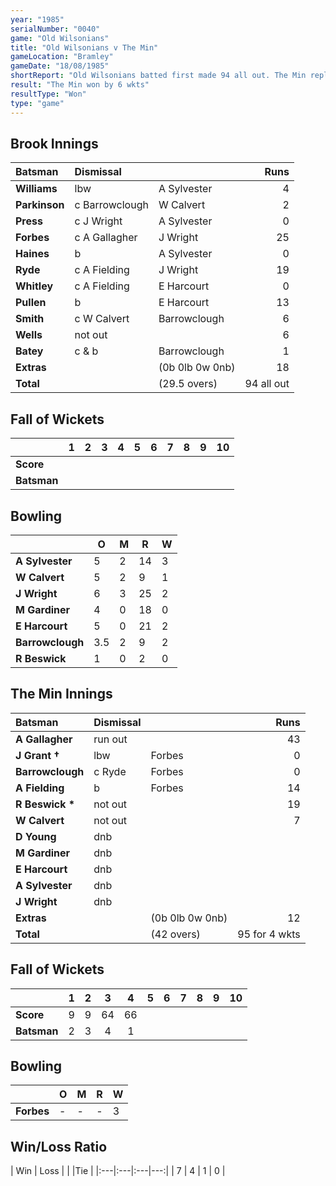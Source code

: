 ```yaml
---
year: "1985"
serialNumber: "0040"
game: "Old Wilsonians"
title: "Old Wilsonians v The Min"
gameLocation: "Bramley"
gameDate: "18/08/1985"
shortReport: "Old Wilsonians batted first made 94 all out. The Min replied with 95 for 4 wkts."
result: "The Min won by 6 wkts"
resultType: "Won"
type: "game"
---
```


## Brook Innings

| Batsman | Dismissal |  | Runs |
|:---|:---|---|---:|
| **Williams** | lbw | A Sylvester | 4 | 
| **Parkinson** | c Barrowclough | W Calvert | 2 | 
| **Press** | c J Wright | A Sylvester | 0 | 
| **Forbes** | c A Gallagher | J Wright | 25 | 
| **Haines** | b | A Sylvester | 0 | 
| **Ryde** | c A Fielding | J Wright | 19 | 
| **Whitley** | c A Fielding | E Harcourt | 0 | 
| **Pullen** | b | E Harcourt | 13 | 
| **Smith** | c W Calvert | Barrowclough | 6 | 
| **Wells** | not out |  | 6 | 
| **Batey** | c & b | Barrowclough | 1 | 
| **Extras** | | (0b 0lb 0w 0nb) | 18 | 
| **Total** | | (29.5 overs) | 94 all out | 

## Fall of Wickets

| | 1 | 2 | 3 | 4 | 5 | 6 | 7 | 8 | 9 | 10 |
|---|:---:|:---:|:---:|:---:|:---:|:---:|:---:|:---:|:---:|:---:|
| **Score** |  |  |  |  |  |  |  |  |  |  |
| **Batsman** |  |  |  |  |  |  |  |  |  |  |

## Bowling

| | O | M | R | W |
|---|---|---|---|---|
| **A Sylvester** | 5 | 2 | 14 | 3 | 
| **W Calvert** | 5 | 2 | 9 | 1 | 
| **J Wright** | 6 | 3 | 25 | 2 | 
| **M Gardiner** | 4 | 0 | 18 | 0 | 
| **E Harcourt** | 5 | 0 | 21 | 2 | 
| **Barrowclough** | 3.5 | 2 | 9 | 2 | 
| **R Beswick** | 1 | 0 | 2 | 0 | 

## The Min Innings

| Batsman | Dismissal |  | Runs |
|:---|:---|---|---:|
| **A Gallagher** | run out |  | 43 | 
| **J Grant &#8224;** | lbw | Forbes | 0 | 
| **Barrowclough** | c Ryde | Forbes | 0 | 
| **A Fielding** | b | Forbes | 14 | 
| **R Beswick &#42;** | not out |  | 19 | 
| **W Calvert** | not out |  | 7 | 
| **D Young** | dnb |  |  | 
| **M Gardiner** | dnb |  |  | 
| **E Harcourt** | dnb |  |  | 
| **A Sylvester** | dnb |  |  | 
| **J Wright** | dnb |  |  |
| **Extras** | | (0b 0lb 0w 0nb) | 12 | 
| **Total** | | (42 overs) | 95 for 4 wkts | 

## Fall of Wickets

| | 1 | 2 | 3 | 4 | 5 | 6 | 7 | 8 | 9 | 10 |
|---|:---:|:---:|:---:|:---:|:---:|:---:|:---:|:---:|:---:|:---:|
| **Score** | 9 | 9 | 64 | 66 |  |  |  |  |  |  | 
| **Batsman** | 2 | 3 | 4 | 1 |  |  |  |  |  |  | 

## Bowling

| | O | M | R | W |
|---|---|---|---|---|
| **Forbes** | - | - | - | 3 | 


## Win/Loss Ratio

| Win | Loss |  |  |Tie |
|:---|:---|:---|---:|
| 7 | 4 | 1 | 0 |